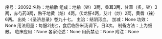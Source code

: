序号：20092
名称：地榆散
组成：地榆（锉）3两，桑耳3两，甘草（炙，锉）3两，赤芍药3两，熟干地黄（焙）4两，伏龙肝4两，艾叶（炒）2两，黄耆（锉）6两。
出处：《圣济总录》卷九十七。
主治：结阴泻血。
加减：None
功效：None
用法用量：每服2钱匕，食后临卧米汤调下，日3次。
制备方法：上为细散。
临床应用：None
各家论述：None
用药禁忌：None
附注：None

